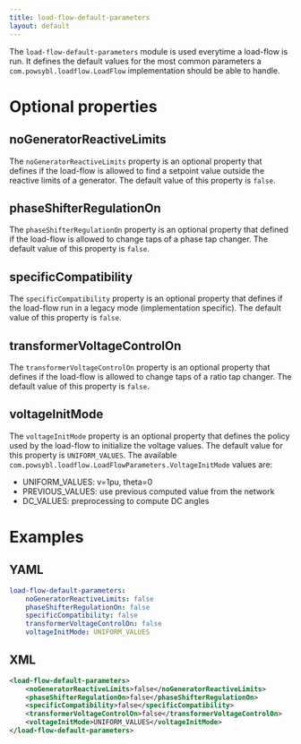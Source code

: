 ```yaml
---
title: load-flow-default-parameters
layout: default
--- 
```


The `load-flow-default-parameters` module is used everytime a load-flow is run. It defines the default values for the
most common parameters a `com.powsybl.loadflow.LoadFlow` implementation should be able to handle. 

# Optional properties

## noGeneratorReactiveLimits
The `noGeneratorReactiveLimits` property is an optional property that defines if the load-flow is allowed to find a
setpoint value outside the reactive limits of a generator. The default value of this property is `false`.

## phaseShifterRegulationOn
The `phaseShifterRegulationOn` property is an optional property that defined if the load-flow is allowed to change taps
of a phase tap changer. The default value of this property is `false`.

## specificCompatibility
The `specificCompatibility` property is an optional property that defines if the load-flow run in a legacy mode
(implementation specific). The default value of this property is `false`.

## transformerVoltageControlOn
The `transformerVoltageControlOn` property is an optional property that defines if the load-flow is allowed to change
taps of a ratio tap changer. The default value of this property is `false`.

## voltageInitMode
The `voltageInitMode` property is an optional property that defines the policy used by the load-flow to initialize the
voltage values. The default value for this property is `UNIFORM_VALUES`. The available `com.powsybl.loadflow.LoadFlowParameters.VoltageInitMode`
values are:
- UNIFORM_VALUES: v=1pu, theta=0
- PREVIOUS_VALUES: use previous computed value from the network
- DC_VALUES: preprocessing to compute DC angles

# Examples

## YAML
```yaml
load-flow-default-parameters:
    noGeneratorReactiveLimits: false
    phaseShifterRegulationOn: false
    specificCompatibility: false
    transformerVoltageControlOn: false
    voltageInitMode: UNIFORM_VALUES
```

## XML
```xml
<load-flow-default-parameters>
    <noGeneratorReactiveLimits>false</noGeneratorReactiveLimits>
    <phaseShifterRegulationOn>false</phaseShifterRegulationOn>
    <specificCompatibility>false</specificCompatibility>
    <transformerVoltageControlOn>false</transformerVoltageControlOn>
    <voltageInitMode>UNIFORM_VALUES</voltageInitMode>
</load-flow-default-parameters>
```
